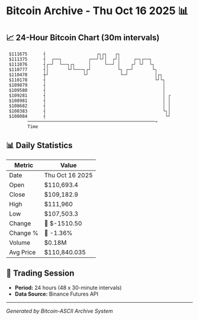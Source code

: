# Bitcoin Archive - Thu Oct 16 2025 📊

## 📈 24-Hour Bitcoin Chart (30m intervals)

```
 $111675      ┤                   ┌┐┌┐   ┌┐                    
 $111375      ┤  ┌──┐          ┌──┘└┘│  ┌┘│     ┌─┐┌──┐        
 $111076      ┤┌─┘  └──┐┌┐     │     └──┘ │    ┌┘ └┘  └┐       
 $110777      ┤│       └┘└───┐┌┘          └┐ ┌─┘       └┐      
 $110478      ┼┘             └┘            └─┘          │┌┐    
 $110178      ┤                                         └┘└┐   
 $109879      ┤                                            │   
 $109580      ┤                                            │   
 $109281      ┤                                            │ ┌ 
 $108981      ┤                                            │ │ 
 $108682      ┤                                            │ │ 
 $108383      ┤                                            └┐│ 
 $108084      ┤                                             └┘ 
        ────────────────────────────────────────────────→
        Time
```

## 📊 Daily Statistics

| Metric | Value |
|--------|-------|
| Date | Thu Oct 16 2025 |
| Open | $110,693.4 |
| Close | $109,182.9 |
| High | $111,960 |
| Low | $107,503.3 |
| Change | 🔴 $-1510.50 |
| Change % | 🔴 -1.36% |
| Volume | $0.18M |
| Avg Price | $110,840.035 |

## 📅 Trading Session

- **Period:** 24 hours (48 x 30-minute intervals)
- **Data Source:** Binance Futures API

---
*Generated by Bitcoin-ASCII Archive System*
